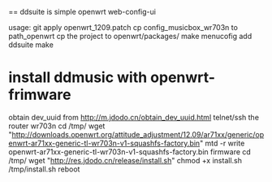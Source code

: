 ==
ddsuite is simple openwrt web-config-ui

usage:
 git apply openwrt_1209.patch
 cp config_musicbox_wr703n to path_openwrt
 cp the project to openwrt/packages/
 make menucofig add ddsuite
 make

# install ddmusic with openwrt-frimware
obtain dev_uuid from http://m.jdodo.cn/obtain_dev_uuid.html
telnet/ssh the router wr703n
cd /tmp/
wget "http://downloads.openwrt.org/attitude_adjustment/12.09/ar71xx/generic/openwrt-ar71xx-generic-tl-wr703n-v1-squashfs-factory.bin"
mtd -r write openwrt-ar71xx-generic-tl-wr703n-v1-squashfs-factory.bin firmware
cd /tmp/
wget "http://res.jdodo.cn/release/install.sh"
chmod +x install.sh
/tmp/install.sh
reboot

